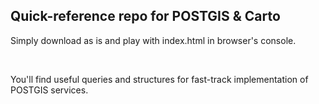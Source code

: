 ## Quick-reference repo for POSTGIS & Carto

Simply download as is and play with index.html in browser's console.

<br>


You'll find useful queries and structures for fast-track implementation of POSTGIS services.
